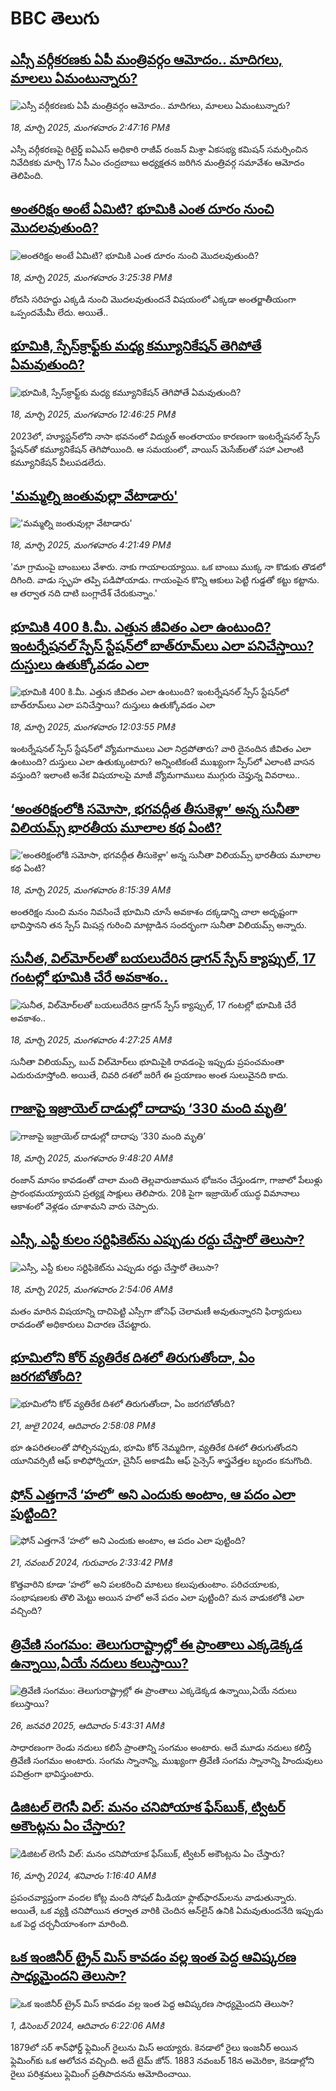 # BBC తెలుగు## [ఎస్సీ వర్గీకరణకు ఏపీ మంత్రివర్గం ఆమోదం.. మాదిగలు, మాలలు ఏమంటున్నారు?](https://www.bbc.com/telugu/articles/cy832v344r1o?at_campaign=githubrss)![ఎస్సీ వర్గీకరణకు ఏపీ మంత్రివర్గం ఆమోదం.. మాదిగలు, మాలలు ఏమంటున్నారు?](https://ichef.bbci.co.uk/ace/standard/240/cpsprodpb/2353/live/0467c1c0-040d-11f0-a46e-fb58dd980ebf.jpg)_18, మార్చి 2025, మంగళవారం 2:47:16 PMకి_ఎస్సీ వర్గీకరణపై రిటైర్డ్‌ ఐఏఎస్‌ అధికారి రాజీవ్‌ రంజన్‌ మిశ్రా ఏకసభ్య కమిషన్‌ సమర్పించిన నివేదికకు మార్చి 17న సీఎం చంద్రబాబు అధ్యక్షతన జరిగిన మంత్రివర్గ సమావేశం ఆమోదం తెలిపింది.## [అంతరిక్షం అంటే ఏమిటి? భూమికి ఎంత దూరం నుంచి మొదలవుతుంది?](https://www.bbc.com/telugu/articles/cj67pn0x66wo?at_campaign=githubrss)![అంతరిక్షం అంటే ఏమిటి? భూమికి ఎంత దూరం నుంచి మొదలవుతుంది?](https://ichef.bbci.co.uk/ace/standard/240/cpsprodpb/af1f/live/4d9faea0-040a-11f0-88b7-5556e7b55c5e.jpg)_18, మార్చి 2025, మంగళవారం 3:25:38 PMకి_రోదసి సరిహద్దు ఎక్కడి నుంచి మొదలవుతుందనే విషయంలో ఎక్కడా అంతర్జాతీయంగా ఒప్పందమేమీ లేదు. అయితే..## [భూమికి, స్పేస్‌క్రాఫ్ట్‌కు మధ్య కమ్యూనికేషన్ తెగిపోతే ఏమవుతుంది?](https://www.bbc.com/telugu/articles/c2042zxxz3go?at_campaign=githubrss)![భూమికి, స్పేస్‌క్రాఫ్ట్‌కు మధ్య కమ్యూనికేషన్ తెగిపోతే ఏమవుతుంది?](https://ichef.bbci.co.uk/ace/standard/240/cpsprodpb/5710/live/f8e83870-03f3-11f0-9bb2-ab6d3a01d537.jpg)_18, మార్చి 2025, మంగళవారం 12:46:25 PMకి_2023లో, హ్యూస్టన్‌లోని నాసా భవనంలో విద్యుత్ అంతరాయం కారణంగా ఇంటర్నేషనల్ స్పేస్ స్టేషన్‌తో కమ్యూనికేషన్ తెగిపోయింది. ఆ సమయంలో, వాయిస్ మెసేజ్‌లతో సహా ఎలాంటి కమ్యూనికేషన్ వీలుపడలేదు.## ['మమ్మల్ని జంతువుల్లా వేటాడారు'](https://www.bbc.com/telugu/articles/cj3np8rpn2yo?at_campaign=githubrss)!['మమ్మల్ని జంతువుల్లా వేటాడారు'](https://ichef.bbci.co.uk/ace/standard/240/cpsprodpb/9e39/live/8b8f5990-0414-11f0-88b7-5556e7b55c5e.jpg)_18, మార్చి 2025, మంగళవారం 4:21:49 PMకి_'మా గ్రామంపై బాంబులు వేశారు. నాకు గాయాలయ్యాయి. ఒక బాంబు ముక్క నా కొడుకు తొడలో దిగింది. వాడు స్పృహ తప్పి పడిపోయాడు. గాయంపైన కొన్ని ఆకులు పెట్టి గుడ్డతో కట్టు కట్టాను. ఆ తర్వాత నది దాటి బంగ్లాదేశ్ చేరుకున్నాం.'## [భూమికి 400 కి.మీ. ఎత్తున జీవితం ఎలా ఉంటుంది? ఇంటర్నేషనల్ స్పేస్ స్టేషన్‌లో బాత్‌రూమ్‌లు ఎలా పనిచేస్తాయి? దుస్తులు ఉతుక్కోవడం ఎలా](https://www.bbc.com/telugu/articles/cy899v8znkvo?at_campaign=githubrss)![భూమికి 400 కి.మీ. ఎత్తున జీవితం ఎలా ఉంటుంది? ఇంటర్నేషనల్ స్పేస్ స్టేషన్‌లో బాత్‌రూమ్‌లు ఎలా పనిచేస్తాయి? దుస్తులు ఉతుక్కోవడం ఎలా](https://ichef.bbci.co.uk/ace/standard/240/cpsprodpb/0241/live/08662940-03f1-11f0-88ea-a9fb57a12502.jpg)_18, మార్చి 2025, మంగళవారం 12:03:55 PMకి_ఇంటర్నేషనల్ స్పేస్ స్టేషన్‌లో వ్యోమగాములు ఎలా నిద్రపోతారు? వారి దైనందిన జీవితం ఎలా ఉంటుంది? దుస్తులు ఎలా ఉతుక్కుంటారు? అన్నింటికంటే ముఖ్యంగా స్పేస్‌లో ఎలాంటి వాసన వస్తుంది? ఇలాంటి అనేక విషయాలపై మాజీ వ్యోమగాములు ముగ్గురు చెప్తున్న వివరాలు..## [‘అంతరిక్షంలోకి సమోసా, భగవద్గీత తీసుకెళ్లా’ అన్న సునీతా విలియమ్స్ భారతీయ మూలాల కథ ఏంటి?](https://www.bbc.com/telugu/articles/c0mw2rljzgxo?at_campaign=githubrss)![‘అంతరిక్షంలోకి సమోసా, భగవద్గీత తీసుకెళ్లా’ అన్న సునీతా విలియమ్స్ భారతీయ మూలాల కథ ఏంటి?](https://ichef.bbci.co.uk/ace/standard/240/cpsprodpb/6c0e/live/518854f0-03d2-11f0-9b36-09a73999182b.jpg)_18, మార్చి 2025, మంగళవారం 8:15:39 AMకి_అంతరిక్షం నుంచి మనం నివసించే భూమిని చూసే అవకాశం దక్కడాన్ని చాలా అదృష్టంగా భావిస్తానని తన స్పేస్ మిషన్ల గురించి మాట్లాడిన సందర్భంగా సునీతా విలియమ్స్ అన్నారు.## [సునీత, విల్‌మోర్‌లతో బయలుదేరిన డ్రాగన్ స్పేస్ క్యాప్సుల్, 17 గంటల్లో భూమికి చేరే అవకాశం..](https://www.bbc.com/telugu/articles/cqjdpdlex8xo?at_campaign=githubrss)![సునీత, విల్‌మోర్‌లతో బయలుదేరిన డ్రాగన్ స్పేస్ క్యాప్సుల్, 17 గంటల్లో భూమికి చేరే అవకాశం..](https://ichef.bbci.co.uk/ace/standard/240/cpsprodpb/dccf/live/be987590-03b2-11f0-9bb2-ab6d3a01d537.jpg)_18, మార్చి 2025, మంగళవారం 4:27:25 AMకి_సునీతా విలియమ్స్, బుచ్ విల్‌మోర్‌లు భూమిపైకి రావడంపై ఇప్పుడు ప్రపంచమంతా ఎదురుచూస్తోంది. అయితే, చివరి దశలో జరిగే ఈ ప్రయాణం అంత సులువైనది కాదు.## [గాజాపై ఇజ్రాయెల్ దాడుల్లో దాదాపు ‘330 మంది మృతి’](https://www.bbc.com/telugu/articles/c4gd06611j5o?at_campaign=githubrss)![గాజాపై ఇజ్రాయెల్ దాడుల్లో దాదాపు ‘330 మంది మృతి’](https://ichef.bbci.co.uk/ace/standard/240/cpsprodpb/ece7/live/833376e0-03d9-11f0-9b36-09a73999182b.jpg)_18, మార్చి 2025, మంగళవారం 9:48:20 AMకి_రంజాన్ మాసం కావడంతో చాలా మంది తెల్లవారుజామున భోజనం చేస్తుండగా, గాజాలో పేలుళ్లు ప్రారంభమయ్యాయని ప్రత్యక్ష సాక్షులు తెలిపారు. 
20కి పైగా ఇజ్రాయెల్ యుద్ధ విమానాలు ఆకాశంలో వెళ్లడం చూశామని వారు చెప్పారు.## [ఎస్సీ, ఎస్టీ కులం సర్టిఫికెట్‌ను ఎప్పుడు రద్దు చేస్తారో తెలుసా?](https://www.bbc.com/telugu/articles/c4g9jgwyw45o?at_campaign=githubrss)![ఎస్సీ, ఎస్టీ కులం సర్టిఫికెట్‌ను ఎప్పుడు రద్దు చేస్తారో తెలుసా?](https://ichef.bbci.co.uk/ace/standard/240/cpsprodpb/9882/live/66cb1dc0-03a5-11f0-a387-437e2fb661fc.jpg)_18, మార్చి 2025, మంగళవారం 2:54:06 AMకి_మతం మారిన విషయాన్ని దాచిపెట్టి ఎస్సీగా జోసెఫ్ చెలామణీ అవుతున్నారని ఫిర్యాదులు రావడంతో అధికారులు విచారణ చేపట్టారు.## [భూమిలోని కోర్ వ్యతిరేక దిశలో తిరుగుతోందా, ఏం జరగబోతోంది?](https://www.bbc.com/telugu/articles/crgr7rnd7g4o?at_campaign=githubrss)![భూమిలోని కోర్ వ్యతిరేక దిశలో తిరుగుతోందా, ఏం జరగబోతోంది?](https://ichef.bbci.co.uk/ace/standard/240/cpsprodpb/cc28/live/4457bc00-3ec3-11ef-b2f4-77406157b906.jpg)_21, జులై 2024, ఆదివారం 2:58:08 PMకి_భూ ఉపరితలంతో పోల్చినప్పుడు, భూమి కోర్ నెమ్మదిగా, వ్యతిరేక దిశలో తిరుగుతోందని యూనివర్సిటీ ఆఫ్ కాలిఫోర్నియా, చైనీస్ అకాడమీ ఆఫ్ సైన్సెస్‌ శాస్త్రవేత్తల బృందం కనుగొంది.## [ఫోన్ ఎత్తగానే ‘హలో’ అని ఎందుకు అంటాం, ఆ పదం ఎలా పుట్టింది?](https://www.bbc.com/telugu/articles/cgj7x7gdjq4o?at_campaign=githubrss)![ఫోన్ ఎత్తగానే ‘హలో’ అని ఎందుకు అంటాం, ఆ పదం ఎలా పుట్టింది?](https://ichef.bbci.co.uk/ace/standard/240/cpsprodpb/0618/live/7a20ebb0-a807-11ef-b21e-5359bd56d02f.jpg)_21, నవంబర్ 2024, గురువారం 2:33:42 PMకి_కొత్తవారిని కూడా ‘హలో’ అని పలకరించి మాటలు కలుపుతుంటాం.  పరిచయాలకు, సంభాషణలకు తొలి మెట్టు అయిన హలో అనే పదం ఎలా పుట్టింది? మన వాడుకలోకి ఎలా వచ్చింది?## [త్రివేణి సంగమం: తెలుగురాష్ట్రాల్లో ఈ ప్రాంతాలు ఎక్కడెక్కడ ఉన్నాయి,ఏయే నదులు కలుస్తాయి? ](https://www.bbc.com/telugu/articles/cz7elrr17jeo?at_campaign=githubrss)![త్రివేణి సంగమం: తెలుగురాష్ట్రాల్లో ఈ ప్రాంతాలు ఎక్కడెక్కడ ఉన్నాయి,ఏయే నదులు కలుస్తాయి? ](https://ichef.bbci.co.uk/ace/standard/240/cpsprodpb/9dad/live/7f50e780-da42-11ef-a37f-eba91255dc3d.jpg)_26, జనవరి 2025, ఆదివారం 5:43:31 AMకి_సాధారణంగా రెండు నదులు కలిసే ప్రాంతాన్ని సంగమం అంటారు. అదే మూడు నదులు కలిస్తే త్రివేణి సంగమం అంటారు. సంగమ స్నానాన్ని, ముఖ్యంగా త్రివేణి సంగమ స్నానాన్ని హిందువులు పవిత్రంగా భావిస్తుంటారు.## [డిజిటల్ లెగసీ విల్: మనం చనిపోయాక ఫేస్‌బుక్, ట్విటర్‌ అకౌంట్లను ఏం చేస్తారు?](https://www.bbc.com/telugu/articles/cx0zl1qeyq2o?at_campaign=githubrss)![డిజిటల్ లెగసీ విల్: మనం చనిపోయాక ఫేస్‌బుక్, ట్విటర్‌ అకౌంట్లను ఏం చేస్తారు?](https://ichef.bbci.co.uk/ace/standard/240/cpsprodpb/bea2/live/2323ffd0-e2d4-11ee-9410-0f893255c2a0.jpg)_16, మార్చి 2024, శనివారం 1:16:40 AMకి_ప్రపంచవ్యాప్తంగా వందల కోట్ల మంది సోషల్ మీడియా ఫ్లాట్‌ఫారమ్‌లను వాడుతున్నారు. అయితే, ఒక వ్యక్తి చనిపోయిన తర్వాత వారికి చెందిన ఆన్‌లైన్ ఉనికి ఏమవుతుందనేది ఇప్పుడు ఒక పెద్ద చర్చనీయాంశంగా మారింది.## [ఒక ఇంజినీర్ ట్రైన్ మిస్ కావడం వల్ల ఇంత పెద్ద ఆవిష్కరణ సాధ్యమైందని తెలుసా?](https://www.bbc.com/telugu/articles/c774y4mdrgdo?at_campaign=githubrss)![ఒక ఇంజినీర్ ట్రైన్ మిస్ కావడం వల్ల ఇంత పెద్ద ఆవిష్కరణ సాధ్యమైందని తెలుసా?](https://ichef.bbci.co.uk/ace/standard/240/cpsprodpb/d07c/live/d2f92490-ab19-11ef-8264-5f9791599833.jpg)_1, డిసెంబర్ 2024, ఆదివారం 6:22:06 AMకి_1879లో సర్ శాన్‌ఫోర్డ్ ఫ్లెమింగ్ రైలును మిస్ అయ్యారు. కెనడాలో రైలు ఇంజనీర్ అయిన ఫ్లెమింగ్‌కు ఒక ఆలోచన వచ్చింది. అదే టైమ్ జోన్‌. 
1883 నవంబర్ 18న అమెరికా, కెనడాల్లోని రైలు పరిశ్రమలు ఫ్లెమింగ్ ప్రతిపాదనను ఆమోదించాయి.